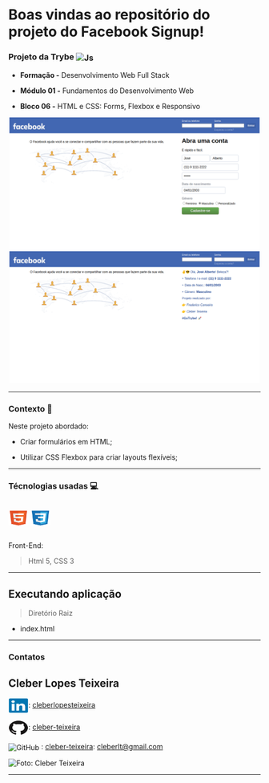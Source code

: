 # Boas vindas ao repositório do projeto do Facebook Signup!


### Projeto da Trybe <img align="center" alt="Js" height="30" width="30" src="https://scontent.fcgh24-1.fna.fbcdn.net/v/t1.6435-9/129351852_2818690001753270_85015407846271114_n.jpg?_nc_cat=104&ccb=1-5&_nc_sid=09cbfe&_nc_ohc=tfLU1xaTn3sAX-Ruhdi&_nc_ht=scontent.fcgh24-1.fna&oh=00_AT_ONAacPaQaVgYEDwZ6uN-6BJVveyEybKBI6q9NMKXB2Q&oe=6253555C">

- **Formação -** Desenvolvimento Web Full Stack

- **Módulo 01 -** Fundamentos do Desenvolvimento Web

- **Bloco 06 -** HTML e CSS: Forms, Flexbox e Responsivo

<p align="center">
  <img src="./imgs/project-print-1.png" alt="Tela facebook" width="500">
  <img src="./imgs/project-print-2.png" alt="Tela facebook 2" width="500">
</p>

---
### Contexto :pencil:
Neste projeto abordado:

- Criar formulários em HTML;

- Utilizar CSS Flexbox para criar layouts flexíveis;

---
### Técnologias usadas :computer:

<div style="display: inline_block"><br>
  <img align="center" alt="HTML" height="30" width="40" src="https://raw.githubusercontent.com/devicons/devicon/master/icons/html5/html5-original.svg">

  <img align="center" alt="CSS" height="30" width="40" src="https://raw.githubusercontent.com/devicons/devicon/master/icons/css3/css3-original.svg">
</div><br />

Front-End:
> Html 5, CSS 3

---
## Executando aplicação

> Diretório Raiz
- index.html
---
### Contatos

## Cleber Lopes Teixeira

 <img align="center" alt="Linkedin" height="30" width="40" src="https://raw.githubusercontent.com/devicons/devicon/master/icons/linkedin/linkedin-original.svg">: [cleberlopesteixeira](https://www.linkedin.com/in/cleberlopesteixeira/)

<img align="center" alt="GitHub" height="30" width="40" src="https://raw.githubusercontent.com/devicons/devicon/master/icons/github/github-original.svg">: [cleber-teixeira](https://github.com/cleber-teixeira)

<img align="center" alt="GitHub" height="20" width="30" src="https://s2.glbimg.com/R1uoCDVgdJggXlghX6YTXKg4M_U=/696x390/smart/filters:cover():strip_icc()/i.s3.glbimg.com/v1/AUTH_08fbf48bc0524877943fe86e43087e7a/internal_photos/bs/2021/W/d/Bg1T2vQa6ipZZBu9uXhw/2017-03-08-wwwmarketinglandcom-1.png"> : [cleber-teixeira](https://github.com/cleber-teixeira): cleberlt@gmail.com

![Foto: Cleber Teixeira](https://media-exp1.licdn.com/dms/image/C4D03AQFmdHcCCHE-Vw/profile-displayphoto-shrink_200_200/0/1621216320436?e=1650499200&v=beta&t=-jo6lhGIw5peMLFvIJzERqDLjIXFb27EOeAZ1CSBfw0)

---
